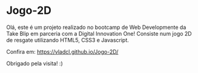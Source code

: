 # Jogo-2D

Olá, este é um projeto realizado no bootcamp de Web Developmente da Take Blip em parceria com a Digital Innovation One!
Consiste num jogo 2D de resgate utilizando HTML5, CSS3 e Javascript.

Confira em: https://vladcl.github.io/Jogo-2D/

Obrigado pela visita! :)
